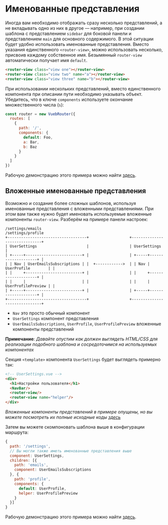 # Именованные представления

Иногда вам необходимо отображать сразу несколько представлений, а не вкладывать одно из них в другое — например, при создании шаблона с представлением `sidebar` для боковой панели и представлением `main` для основного содержимого. В этой ситуации будет удобно использовать именованные представления. Вместо указания единственного `<router-view>`, можно использовать несколько, присвоив каждому собственное имя. Безымянный `router-view` автоматически получает имя `default`.

```html
<router-view class="view one"></router-view>
<router-view class="view two" name="a"></router-view>
<router-view class="view three" name="b"></router-view>
```

При использовании нескольких представлений, вместо единственного компонента при описании пути необходимо указывать объект. Убедитесь, что в ключе `components` используете окончание множественного числа (`s`):

```js
const router = new VuebRouter({
  routes: [
    {
      path: '/',
      components: {
        default: Foo,
        a: Bar,
        b: Baz
      }
    }
  ]
})
```

Рабочую демонстрацию этого примера можно найти [здесь](https://jsfiddle.net/posva/6du90epg/).

## Вложенные именованные представления

Возможно и создание более сложных шаблонов, используя именованные представления с вложенными представлениями. При этом вам также нужно будет именовать используемые вложенные компоненты `router-view`. Разберём на примере панели настроек:

```
/settings/emails                                       /settings/profile
+-----------------------------------+                  +------------------------------+
| UserSettings                      |                  | UserSettings                 |
| +-----+-------------------------+ |                  | +-----+--------------------+ |
| | Nav | UserEmailsSubscriptions | |  +------------>  | | Nav | UserProfile        | |
| |     +-------------------------+ |                  | |     +--------------------+ |
| |     |                         | |                  | |     | UserProfilePreview | |
| +-----+-------------------------+ |                  | +-----+--------------------+ |
+-----------------------------------+                  +------------------------------+
```

- `Nav` это просто обычный компонент
- `UserSettings` компонент представления
- `UserEmailsSubscriptions`, `UserProfile`, `UserProfilePreview` вложенные компоненты представлений

**Примечание**: _Давайте опустим как должен выглядеть HTML/CSS для реализации подобного шаблона и сосредоточимся на используемых компонентах_

Секция `<template>` компонента `UserSettings` будет выглядеть примерно так:

```html
<!-- UserSettings.vue -->
<div>
  <h1>Настройки пользователя</h1>
  <NavBar/>
  <router-view/>
  <router-view name="helper"/>
</div>
```

_Вложенные компоненты представлений в примере опущены, но вы можете посмотреть их полные исходные коды [здесь](https://jsfiddle.net/posva/22wgksa3/)_

Затем вы можете скомпоновать шаблона выше в конфигурации маршрута:

```js
{
  path: '/settings',
  // Вы могли также иметь именованные представления выше
  component: UserSettings,
  children: [{
    path: 'emails',
    component: UserEmailsSubscriptions
  }, {
    path: 'profile',
    components: {
      default: UserProfile,
      helper: UserProfilePreview
    }
  }]
}
```

Рабочую демонстрацию этого примера можно найти [здесь](https://jsfiddle.net/posva/22wgksa3/).
